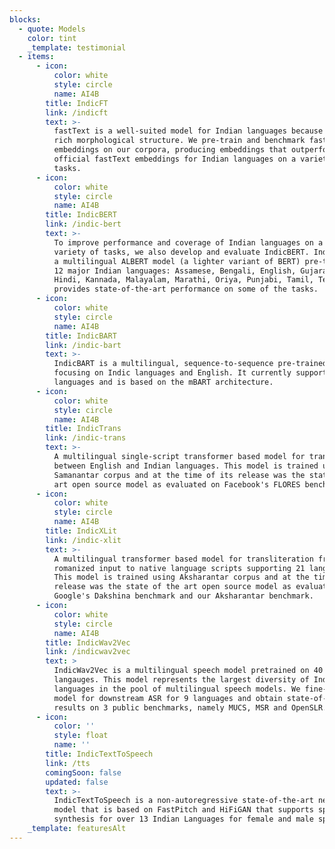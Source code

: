 ```yaml
---
blocks:
  - quote: Models
    color: tint
    _template: testimonial
  - items:
      - icon:
          color: white
          style: circle
          name: AI4B
        title: IndicFT
        link: /indicft
        text: >-
          fastText is a well-suited model for Indian languages because of their
          rich morphological structure. We pre-train and benchmark fastText
          embeddings on our corpora, producing embeddings that outperform the
          official fastText embeddings for Indian languages on a variety of
          tasks.
      - icon:
          color: white
          style: circle
          name: AI4B
        title: IndicBERT
        link: /indic-bert
        text: >-
          To improve performance and coverage of Indian languages on a wide
          variety of tasks, we also develop and evaluate IndicBERT. IndicBERT is
          a multilingual ALBERT model (a lighter variant of BERT) pre-trained on
          12 major Indian languages: Assamese, Bengali, English, Gujarati,
          Hindi, Kannada, Malayalam, Marathi, Oriya, Punjabi, Tamil, Telugu. It
          provides state-of-the-art performance on some of the tasks.
      - icon:
          color: white
          style: circle
          name: AI4B
        title: IndicBART
        link: /indic-bart
        text: >-
          IndicBART is a multilingual, sequence-to-sequence pre-trained model
          focusing on Indic languages and English. It currently supports 12
          languages and is based on the mBART architecture.
      - icon:
          color: white
          style: circle
          name: AI4B
        title: IndicTrans
        link: /indic-trans
        text: >-
          A multilingual single-script transformer based model for translating
          between English and Indian languages. This model is trained using the
          Samanantar corpus and at the time of its release was the state of the
          art open source model as evaluated on Facebook's FLORES benchmark.
      - icon:
          color: white
          style: circle
          name: AI4B
        title: IndicXLit
        link: /indic-xlit
        text: >-
          A multilingual transformer based model for transliteration from
          romanized input to native language scripts supporting 21 languages.
          This model is trained using Aksharantar corpus and at the time of its
          release was the state of the art open source model as evaluated on
          Google's Dakshina benchmark and our Aksharantar benchmark.
      - icon:
          color: white
          style: circle
          name: AI4B
        title: IndicWav2Vec
        link: /indicwav2vec
        text: >
          IndicWav2Vec is a multilingual speech model pretrained on 40 Indian
          langauges. This model represents the largest diversity of Indian
          languages in the pool of multilingual speech models. We fine-tune this
          model for downstream ASR for 9 languages and obtain state-of-the-art
          results on 3 public benchmarks, namely MUCS, MSR and OpenSLR.
      - icon:
          color: ''
          style: float
          name: ''
        title: IndicTextToSpeech
        link: /tts
        comingSoon: false
        updated: false
        text: >-
          IndicTextToSpeech is a non-autoregressive state-of-the-art neural
          model that is based on FastPitch and HiFiGAN that supports speech
          synthesis for over 13 Indian Languages for female and male speakers.
    _template: featuresAlt
---
```


